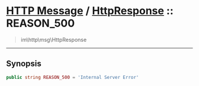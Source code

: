 # [HTTP Message](http.md) / [HttpResponse](http-HttpResponse.md) :: REASON_500
 > im\http\msg\HttpResponse
____

## Synopsis
```php
public string REASON_500 = 'Internal Server Error'
```
